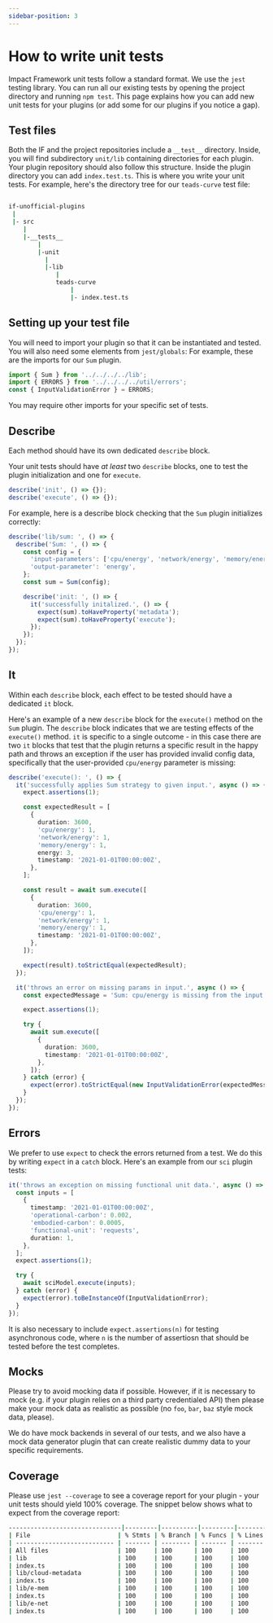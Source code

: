 ```yaml
---
sidebar-position: 3
---
```


# How to write unit tests

Impact Framework unit tests follow a standard format. We use the `jest` testing library. You can run all our existing tests by opening the project directory and running `npm test`. This page explains how you can add new unit tests for your plugins (or add some for our plugins if you notice a gap).

## Test files

Both the IF and the project repositories include a `__test__` directory. Inside, you will find subdirectory `unit/lib` containing directories for each plugin. Your plugin repository should also follow this structure. Inside the plugin directory you can add `index.test.ts`. This is where you write your unit tests. For example, here's the directory tree for our `teads-curve` test file:

```sh

if-unofficial-plugins
 |
 |- src
    |
    |-__tests__
        |
        |-unit
          |
          |-lib
             |
             teads-curve
                 |
                 |- index.test.ts
```

## Setting up your test file

You will need to import your plugin so that it can be instantiated and tested. You will also need some elements from `jest/globals`:
For example, these are the imports for our `Sum` plugin.

```ts
import { Sum } from '../../../../lib';
import { ERRORS } from '../../../../util/errors';
const { InputValidationError } = ERRORS;
```

You may require other imports for your specific set of tests.

## Describe

Each method should have its own dedicated `describe` block.

Your unit tests should have _at least_ two `describe` blocks, one to test the plugin initialization and one for `execute`.

```ts
describe('init', () => {});
describe('execute', () => {});
```

For example, here is a describe block checking that the `Sum` plugin initializes correctly:

```typescript
describe('lib/sum: ', () => {
  describe('Sum: ', () => {
    const config = {
      'input-parameters': ['cpu/energy', 'network/energy', 'memory/energy'],
      'output-parameter': 'energy',
    };
    const sum = Sum(config);

    describe('init: ', () => {
      it('successfully initalized.', () => {
        expect(sum).toHaveProperty('metadata');
        expect(sum).toHaveProperty('execute');
      });
    });
  });
});
```

## It

Within each `describe` block, each effect to be tested should have a dedicated `it` block.

Here's an example of a new `describe` block for the `execute()` method on the `Sum` plugin. The `describe` block indicates that we are testing effects of the `execute()` method. `it` is specific to a single outcome - in this case there are two `it` blocks that test that the plugin returns a specific result in the happy path and throws an exception if the user has provided invalid config data, specifically that the user-provided `cpu/energy` parameter is missing:

```typescript
describe('execute(): ', () => {
  it('successfully applies Sum strategy to given input.', async () => {
    expect.assertions(1);

    const expectedResult = [
      {
        duration: 3600,
        'cpu/energy': 1,
        'network/energy': 1,
        'memory/energy': 1,
        energy: 3,
        timestamp: '2021-01-01T00:00:00Z',
      },
    ];

    const result = await sum.execute([
      {
        duration: 3600,
        'cpu/energy': 1,
        'network/energy': 1,
        'memory/energy': 1,
        timestamp: '2021-01-01T00:00:00Z',
      },
    ]);

    expect(result).toStrictEqual(expectedResult);
  });

  it('throws an error on missing params in input.', async () => {
    const expectedMessage = 'Sum: cpu/energy is missing from the input array.';

    expect.assertions(1);

    try {
      await sum.execute([
        {
          duration: 3600,
          timestamp: '2021-01-01T00:00:00Z',
        },
      ]);
    } catch (error) {
      expect(error).toStrictEqual(new InputValidationError(expectedMessage));
    }
  });
});
```

## Errors

We prefer to use `expect` to check the errors returned from a test. We do this by writing `expect` in a `catch` block. Here's an example from our `sci` plugin tests:

```ts
it('throws an exception on missing functional unit data.', async () => {
  const inputs = [
    {
      timestamp: '2021-01-01T00:00:00Z',
      'operational-carbon': 0.002,
      'embodied-carbon': 0.0005,
      'functional-unit': 'requests',
      duration: 1,
    },
  ];
  expect.assertions(1);

  try {
    await sciModel.execute(inputs);
  } catch (error) {
    expect(error).toBeInstanceOf(InputValidationError);
  }
});
```

It is also necessary to include `expect.assertions(n)` for testing asynchronous code, where `n` is the number of assertiosn that should be tested before the test completes.

## Mocks

Please try to avoid mocking data if possible. However, if it is necessary to mock (e.g. if your plugin relies on a third party credentialed API) then please make your mock data as realistic as possible (no `foo`, `bar`, `baz` style mock data, please).

We do have mock backends in several of our tests, and we also have a mock data generator plugin that can create realistic dummy data to your specific requirements.

## Coverage

Please use `jest --coverage` to see a coverage report for your plugin - your unit tests should yield 100% coverage. The snippet below shows what to expect from the coverage report:

```sh
-------------------------------|---------|----------|---------|---------|-------------------
| File                        | % Stmts | % Branch | % Funcs | % Lines | Uncovered Line #s |
| --------------------------- | ------- | -------- | ------- | ------- | ----------------- |
| All files                   | 100     | 100      | 100     | 100     |
| lib                         | 100     | 100      | 100     | 100     |
| index.ts                    | 100     | 100      | 100     | 100     |
| lib/cloud-metadata          | 100     | 100      | 100     | 100     |
| index.ts                    | 100     | 100      | 100     | 100     |
| lib/e-mem                   | 100     | 100      | 100     | 100     |
| index.ts                    | 100     | 100      | 100     | 100     |
| lib/e-net                   | 100     | 100      | 100     | 100     |
| index.ts                    | 100     | 100      | 100     | 100     |
```
